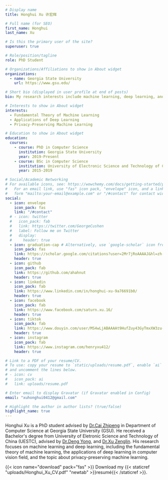 ```yaml
---
# Display name
title: Honghui Xu 许宏辉

# Full name (for SEO)
first_name: Honghui
last_name: Xu

# Is this the primary user of the site?
superuser: true

# Role/position/tagline
role: PhD Student

# Organizations/Affiliations to show in About widget
organizations:
  - name: Georgia State University
    url: https://www.gsu.edu/

# Short bio (displayed in user profile at end of posts)
bio: My research interests include machine learning, deep learning, and data privacy.

# Interests to show in About widget
interests:
  - Fundamental Theory of Machine Learning
  - Applications of Deep Learning
  - Privacy-Preserving Machine Learning

# Education to show in About widget
education:
  courses:
    - course: PhD in Computer Science
      institution: Georgia State University
      year: 2019-Present
    - course: BSc in Computer Science
      institution: University of Electronic Science and Technology of China
      year: 2015-2019

# Social/Academic Networking
# For available icons, see: https://wowchemy.com/docs/getting-started/page-builder/#icons
#   For an email link, use "fas" icon pack, "envelope" icon, and a link in the
#   form "mailto:your-email@example.com" or "/#contact" for contact widget.
social:
  - icon: envelope
    icon_pack: fas
    link: "/#contact"
  # - icon: twitter
  #   icon_pack: fab
  #   link: https://twitter.com/GeorgeCushen
  #   label: Follow me on Twitter
  #   display:
  #     header: true
  - icon: graduation-cap # Alternatively, use `google-scholar` icon from `ai` icon pack
    icon_pack: fas
    link: https://scholar.google.com/citations?user=2Mr7jRoAAAAJ&hl=zh-CN
    header: true
  - icon: github
    icon_pack: fab
    link: https://github.com/ahahnut
    header: true
  - icon: linkedin
    icon_pack: fab
    link: https://www.linkedin.com/in/honghui-xu-9a76691b0/
    header: true
  - icon: facebook
    icon_pack: fab
    link: https://www.facebook.com/saturn.xu.16/
    header: true
  - icon: tiktok
    icon_pack: fab
    link: https://www.douyin.com/user/MS4wLjABAAAAt9HufZuy43GyTmxXW3zu-pVqQzNPufuB652r9e1n4Jo/
    header: true
  - icon: instagram
    icon_pack: fab
    link: https://www.instagram.com/henryxu412/
    header: true

# Link to a PDF of your resume/CV.
# To use: copy your resume to `static/uploads/resume.pdf`, enable `ai` icons in `params.yaml`,
# and uncomment the lines below.
# - icon: cv
#   icon_pack: ai
#   link: uploads/resume.pdf

# Enter email to display Gravatar (if Gravatar enabled in Config)
email: "xuhonghui0412@gmail.com"

# Highlight the author in author lists? (true/false)
highlight_name: true
---
```


Honghui Xu is a PhD student advised by [Dr.Cai Zhipeng](https://scholar.google.com/citations?user=tq-LVzIAAAAJ&hl=zh-CN) in Department of Computer Science at Georgia State University (GSU).
He received a Bachelor's degree from University of Eletronic Science and Technology of China (UESTC), advised by [Dr.Deng Yong](https://scholar.google.com/citations?user=gF0H9nEAAAAJ&hl=zh-CN), and [Dr.Xu Zenglin](https://scholar.google.com/citations?user=Zuhod6sAAAAJ&hl=zh-CN).
His research focuses on machine learning and deep learning, including the fundamental theory of machine learning, the applications of deep learning in computer vision field, and the topic about privacy-preserving machine learning.

{{< icon name="download" pack="fas" >}} Download my {{< staticref "uploads/Honghui_Xu_CV.pdf" "newtab" >}}resumé{{< /staticref >}}.
